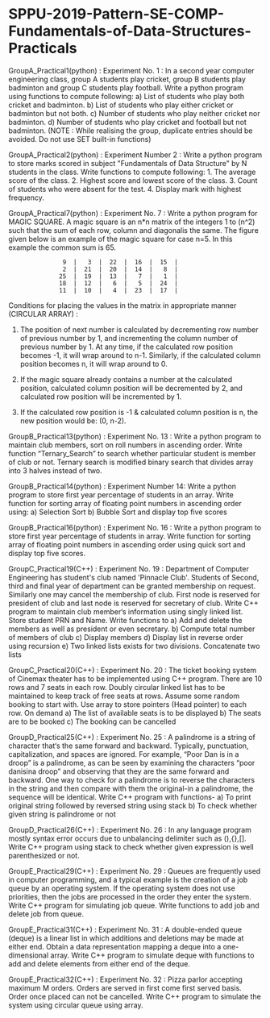 # SPPU-2019-Pattern-SE-COMP-Fundamentals-of-Data-Structures-Practicals

GroupA_Practical1(python) : 
Experiment No. 1 : In a second year computer engineering class, group A students play cricket, group B students play
                   badminton and group C students play football.
                   Write a python program using functions to compute following:
                   a) List of students who play both cricket and badminton.
                   b) List of students who play either cricket or badminton but not both.
                   c) Number of students who play neither cricket nor badminton.
                   d) Number of students who play cricket and football but not badminton.
(NOTE : While realising the group, duplicate entries should be avoided. Do not use SET built-in functions)



GroupA_Practical2(python) :
Experiment Number 2 : Write a python program to store marks scored in subject "Fundamentals of Data Structure" by
                         N students in the class. Write functions to compute following:
                         1. The average score of the class.
                         2. Highest score and lowest score of the class.
                         3. Count of students who were absent for the test.
                         4. Display mark with highest frequency.
                         
                         
                         
GroupA_Practical7(python) :
Experiment No. 7 : Write a python program for MAGIC SQUARE.
                   A magic square is an n*n matrix of the integers 1 to (n^2) such that the sum of each row,
                   column and diagonalis the same.
                   The figure given below is an example of the magic square for case n=5. In this example
                   the common sum is 65.

                   9  |   3  |  22  |  16  |  15  |
                   2  |  21  |  20  |  14  |   8  |
                  25  |  19  |  13  |   7  |   1  |
                  18  |  12  |   6  |   5  |  24  |
                  11  |  10  |   4  |  23  |  17  |

Conditions for placing the values in the matrix in appropriate manner (CIRCULAR ARRAY) :

   1. The position of next number is calculated by decrementing row number of previous number by 1, and incrementing
      the column number of previous number by 1. At any time, if the calculated row position becomes -1, it will wrap
      around to n-1. Similarly, if the calculated column position becomes n, it will wrap around to 0.

   2. If the magic square already contains a number at the calculated position, calculated column position will be
      decremented by 2, and calculated row position will be incremented by 1.

   3. If the calculated row position is -1 & calculated column position is n, the new position would be: (0, n-2).
   
   
   
GroupB_Practical13(python) :
Experiment No. 13 : Write a python program to maintain club members, sort on roll numbers in ascending order.
                    Write function “Ternary_Search” to search whether particular student is member of club or not.
                    Ternary search is modified binary search that divides array into 3 halves instead of two.
                    
                    
                    
GroupB_Practical14(python) :
Experiment Number 14: Write a python program to store first year percentage of students in an array.
                      Write function for sorting array of floating point numbers in ascending order using:
                      a) Selection Sort
                      b) Bubble Sort and display top five scores



GroupB_Practical16(python) :
Experiment No. 16 : Write a python program to store first year percentage of students in array.
                    Write function for sorting array of floating point numbers in ascending order using
                    quick sort and display top five scores.
                    

GroupC_Practical19(C++) :
Experiment No. 19 : Department of Computer Engineering has student's club named
                   'Pinnacle Club'. Students of Second, third and final year of
                    department can be granted membership on request. Similarly one
                    may cancel the membership of club. First node is reserved for
                    president of club and last node is reserved for secretary of
                    club. Write C++ program to maintain club member‘s information
                    using singly linked list. Store student PRN and Name. Write
                    functions to
                    a) Add and delete the members as well as president or even
                       secretary.
                    b) Compute total number of members of club
                    c) Display members
                    d) Display list in reverse order using recursion
                    e) Two linked lists exists for two divisions. Concatenate two
                       lists


GroupC_Practical20(C++) :
Experiment No. 20 : The ticket booking system of Cinemax theater has to
                    be implemented using C++ program.
                    There are 10 rows and 7 seats in each row. Doubly
                    circular linked list has to be maintained
                    to keep track of free seats at rows. Assume some
                    random booking to start with. Use array to store
                    pointers (Head pointer) to each row. On demand
                    a) The list of available seats is to be displayed
                    b) The seats are to be booked
                    c) The booking can be cancelled
                    
                    
GroupD_Practical25(C++) :
Experiment No. 25 : A palindrome is a string of character that‘s the same forward and backward.
                    Typically, punctuation, capitalization, and spaces are ignored. For example, “Poor Dan is in a droop” is a palindrome, 
                    as can be seen by examining the characters “poor danisina droop” and observing that they are the same forward and backward.
                    One way to check for a palindrome is to reverse the characters in the string and then compare with them the original-in a 
                    palindrome, the sequence will be identical. Write C++ program with functions- 
                    a) To print original string followed by reversed string using stack 
                    b) To check whether given string is palindrome or not


GroupD_Practical26(C++) :
Experiment No. 26 : In any language program mostly syntax error occurs due to unbalancing delimiter such as (),{},[]. 
                    Write C++ program using stack to check whether given expression is well parenthesized or not.
                    
                    
GroupE_Practical29(C++) :
Experiment No. 29 : Queues are frequently used in computer programming, and a typical example is the creation of a job queue by an operating system. 
                    If the operating system does not use priorities, then the jobs are processed in the order they enter the system.
                    Write C++ program for simulating job queue. Write functions to add job and delete job from queue.
                    
                    
GroupE_Practical31(C++) :
Experiment No. 31 : A double-ended queue (deque) is a linear list in which additions and deletions may be made at either end. Obtain a data
                    representation mapping a deque into a one-dimensional array. Write C++ program to simulate deque with functions to add 
                    and delete elements from either end of the deque. 
                    
                    
GroupE_Practical32(C++) :
Experiment No. 32 : Pizza parlor accepting maximum M orders. 
                    Orders are served in first come first served basis. Order once placed can not be cancelled. 
                    Write C++ program to simulate the system using circular queue using array.
                    
